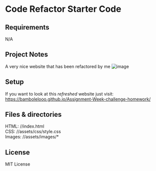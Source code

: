 # Code Refactor Starter Code

## Requirements
N/A

## Project Notes
A very nice website that has been refactored by me
![image](https://user-images.githubusercontent.com/63548697/194678035-d5a41f89-4453-4214-a912-6bcaceb936bf.png)

## Setup
If you want to look at this *refreshed* website just visit: https://bambolelooo.github.io/Assignment-Week-challenge-homework/


## Files & directories
HTML: //index.html  
CSS:  //assets/css/style.css  
Images: //assets/images/*  


## License
MIT License
